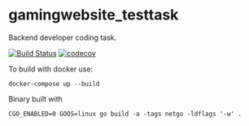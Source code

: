 # gamingwebsite_testtask
Backend developer coding task.

[![Build Status](https://travis-ci.com/Ragnar-BY/gamingwebsite_testtask.svg?branch=master)](https://travis-ci.com/Ragnar-BY/gamingwebsite_testtask)
[![codecov](https://codecov.io/gh/Ragnar-BY/gamingwebsite_testtask/branch/master/graph/badge.svg)](https://codecov.io/gh/Ragnar-BY/gamingwebsite_testtask)

To build with docker use:
```
docker-compose up --build
```


Binary built with 
```
CGO_ENABLED=0 GOOS=linux go build -a -tags netgo -ldflags '-w' .
```